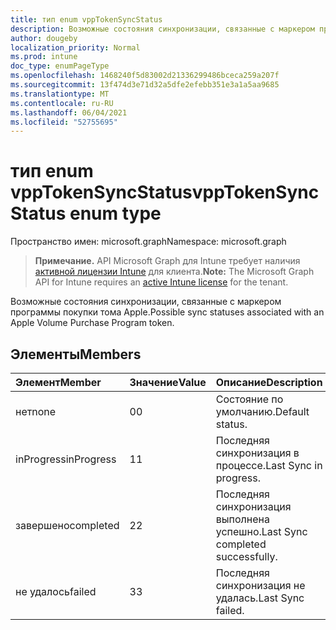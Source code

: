 ```yaml
---
title: тип enum vppTokenSyncStatus
description: Возможные состояния синхронизации, связанные с маркером программы покупки тома Apple.
author: dougeby
localization_priority: Normal
ms.prod: intune
doc_type: enumPageType
ms.openlocfilehash: 1468240f5d83002d21336299486bceca259a207f
ms.sourcegitcommit: 13f474d3e71d32a5dfe2efebb351e3a1a5aa9685
ms.translationtype: MT
ms.contentlocale: ru-RU
ms.lasthandoff: 06/04/2021
ms.locfileid: "52755695"
---
```

# <a name="vpptokensyncstatus-enum-type"></a><span data-ttu-id="4f3a4-103">тип enum vppTokenSyncStatus</span><span class="sxs-lookup"><span data-stu-id="4f3a4-103">vppTokenSyncStatus enum type</span></span>

<span data-ttu-id="4f3a4-104">Пространство имен: microsoft.graph</span><span class="sxs-lookup"><span data-stu-id="4f3a4-104">Namespace: microsoft.graph</span></span>

> <span data-ttu-id="4f3a4-105">**Примечание.** API Microsoft Graph для Intune требует наличия [активной лицензии Intune](https://go.microsoft.com/fwlink/?linkid=839381) для клиента.</span><span class="sxs-lookup"><span data-stu-id="4f3a4-105">**Note:** The Microsoft Graph API for Intune requires an [active Intune license](https://go.microsoft.com/fwlink/?linkid=839381) for the tenant.</span></span>

<span data-ttu-id="4f3a4-106">Возможные состояния синхронизации, связанные с маркером программы покупки тома Apple.</span><span class="sxs-lookup"><span data-stu-id="4f3a4-106">Possible sync statuses associated with an Apple Volume Purchase Program token.</span></span>

## <a name="members"></a><span data-ttu-id="4f3a4-107">Элементы</span><span class="sxs-lookup"><span data-stu-id="4f3a4-107">Members</span></span>
|<span data-ttu-id="4f3a4-108">Элемент</span><span class="sxs-lookup"><span data-stu-id="4f3a4-108">Member</span></span>|<span data-ttu-id="4f3a4-109">Значение</span><span class="sxs-lookup"><span data-stu-id="4f3a4-109">Value</span></span>|<span data-ttu-id="4f3a4-110">Описание</span><span class="sxs-lookup"><span data-stu-id="4f3a4-110">Description</span></span>|
|:---|:---|:---|
|<span data-ttu-id="4f3a4-111">нет</span><span class="sxs-lookup"><span data-stu-id="4f3a4-111">none</span></span>|<span data-ttu-id="4f3a4-112">0</span><span class="sxs-lookup"><span data-stu-id="4f3a4-112">0</span></span>|<span data-ttu-id="4f3a4-113">Состояние по умолчанию.</span><span class="sxs-lookup"><span data-stu-id="4f3a4-113">Default status.</span></span>|
|<span data-ttu-id="4f3a4-114">inProgress</span><span class="sxs-lookup"><span data-stu-id="4f3a4-114">inProgress</span></span>|<span data-ttu-id="4f3a4-115">1</span><span class="sxs-lookup"><span data-stu-id="4f3a4-115">1</span></span>|<span data-ttu-id="4f3a4-116">Последняя синхронизация в процессе.</span><span class="sxs-lookup"><span data-stu-id="4f3a4-116">Last Sync in progress.</span></span>|
|<span data-ttu-id="4f3a4-117">завершено</span><span class="sxs-lookup"><span data-stu-id="4f3a4-117">completed</span></span>|<span data-ttu-id="4f3a4-118">2</span><span class="sxs-lookup"><span data-stu-id="4f3a4-118">2</span></span>|<span data-ttu-id="4f3a4-119">Последняя синхронизация выполнена успешно.</span><span class="sxs-lookup"><span data-stu-id="4f3a4-119">Last Sync completed successfully.</span></span>|
|<span data-ttu-id="4f3a4-120">не удалось</span><span class="sxs-lookup"><span data-stu-id="4f3a4-120">failed</span></span>|<span data-ttu-id="4f3a4-121">3</span><span class="sxs-lookup"><span data-stu-id="4f3a4-121">3</span></span>|<span data-ttu-id="4f3a4-122">Последняя синхронизация не удалась.</span><span class="sxs-lookup"><span data-stu-id="4f3a4-122">Last Sync failed.</span></span>|




